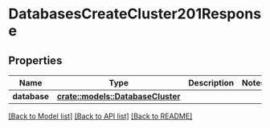 # DatabasesCreateCluster201Response

## Properties

Name | Type | Description | Notes
------------ | ------------- | ------------- | -------------
**database** | [**crate::models::DatabaseCluster**](database_cluster.md) |  | 

[[Back to Model list]](../README.md#documentation-for-models) [[Back to API list]](../README.md#documentation-for-api-endpoints) [[Back to README]](../README.md)



